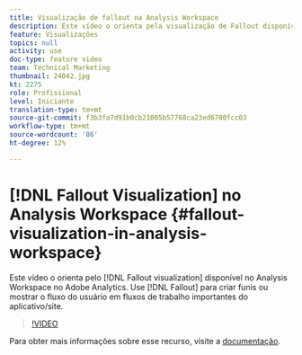 ```yaml
---
title: Visualização de fallout na Analysis Workspace
description: Este vídeo o orienta pela visualização de Fallout disponível na Analysis Workspace no Adobe Analytics. Use Fallout para criar funis ou mostrar o fluxo do usuário em fluxos de trabalho importantes do aplicativo/site.
feature: Visualizações
topics: null
activity: use
doc-type: feature video
team: Technical Marketing
thumbnail: 24042.jpg
kt: 2275
role: Profissional
level: Iniciante
translation-type: tm+mt
source-git-commit: f3b3fa7d91b0cb21005b57768ca23ed6700fcc03
workflow-type: tm+mt
source-wordcount: '86'
ht-degree: 12%

---
```



# [!DNL Fallout Visualization] no Analysis Workspace  {#fallout-visualization-in-analysis-workspace}

Este vídeo o orienta pelo [!DNL Fallout visualization] disponível no Analysis Workspace no Adobe Analytics. Use [!DNL Fallout] para criar funis ou mostrar o fluxo do usuário em fluxos de trabalho importantes do aplicativo/site.

>[!VIDEO](https://video.tv.adobe.com/v/24042/?quality=12)

Para obter mais informações sobre esse recurso, visite a [documentação](https://marketing.adobe.com/resources/help/pt_BR/analytics/analysis-workspace/fallout_flow.html).